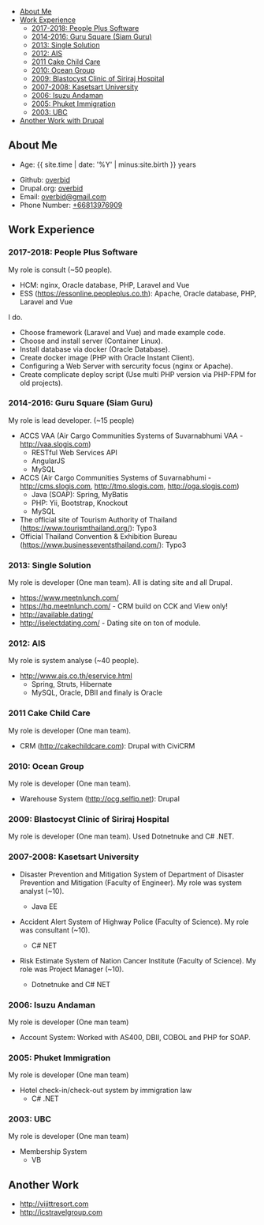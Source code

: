 - [About Me](#about-me)
- [Work Experience](#work-experience)
    - [2017-2018: People Plus Software](#2017-2018-people-plus-software)
    - [2014-2016: Guru Square (Siam Guru)](#2014-2016-guru-square-siam-guru)
    - [2013: Single Solution](#2013-single-solution)
    - [2012: AIS](#2012-ais)
    - [2011 Cake Child Care](#2011-cake-child-care)
    - [2010: Ocean Group](#2010-ocean-group)
    - [2009: Blastocyst Clinic of Siriraj Hospital](#2009-blastocyst-clinic-of-siriraj-hospital)
    - [2007-2008: Kasetsart University](#2007-2008-kasetsart-university)
    - [2006: Isuzu Andaman](#2006-isuzu-andaman)
    - [2005: Phuket Immigration](#2005-phuket-immigration)
    - [2003: UBC](#2003-ubc)
- [Another Work with Drupal](#another-work-with-drupal)

## About Me

* Age: {{ site.time | date: '%Y' | minus:site.birth }} years
<!-- * In Love with Drupal: {{ site.time | date: '%Y' | minus:site.drupal_found }} years -->
* Github: [overbid](https://github.com/overbid/overbid.github.io)
* Drupal.org: [overbid](https://www.drupal.org/u/overbid)
* Email: [overbid@gmail.com](mailto:overbid@gmail.com)
* Phone Number: [+66813976909](tel:+66813976909)

## Work Experience

### 2017-2018: People Plus Software
My role is consult (~50 people).
* HCM: nginx, Oracle database, PHP, Laravel and Vue
* ESS (https://essonline.peopleplus.co.th): Apache, Oracle database, PHP, Laravel and Vue

I do.
* Choose framework (Laravel and Vue) and made example code.
* Choose and install server (Container Linux).
* Install database via docker (Oracle Database).
* Create docker image (PHP with Oracle Instant Client).
* Configuring a Web Server with sercurity focus (nginx or Apache).
* Create complicate deploy script (Use multi PHP version via PHP-FPM for old projects).

### 2014-2016: Guru Square (Siam Guru)
My role is lead developer. (~15 people)
* ACCS VAA (Air Cargo Communities Systems of Suvarnabhumi VAA - http://vaa.slogis.com)
    * RESTful Web Services API
    * AngularJS
    * MySQL
* ACCS (Air Cargo Communities Systems of Suvarnabhumi - http://cms.slogis.com, http://tmo.slogis.com, http://oga.slogis.com)
    * Java (SOAP): Spring, MyBatis
    * PHP: Yii, Bootstrap, Knockout
    * MySQL
* The official site of Tourism Authority of Thailand (https://www.tourismthailand.org/): Typo3
* Official Thailand Convention & Exhibition Bureau (https://www.businesseventsthailand.com/): Typo3

### 2013: Single Solution
My role is developer (One man team). All is dating site and all Drupal.
* https://www.meetnlunch.com/
* https://hq.meetnlunch.com/ - CRM build on CCK and View only!
* http://available.dating/
* http://iselectdating.com/ - Dating site on ton of module.

### 2012: AIS
My role is system analyse (~40 people).
*  http://www.ais.co.th/eservice.html
    * Spring, Struts, Hibernate
    * MySQL, Oracle, DBII and finaly is Oracle

### 2011 Cake Child Care
My role is developer (One man team).
* CRM (http://cakechildcare.com): Drupal with CiviCRM


### 2010: Ocean Group
My role is developer (One man team).
* Warehouse System (http://ocg.selfip.net): Drupal

### 2009: Blastocyst Clinic of Siriraj Hospital
My role is developer (One man team). Used Dotnetnuke and C# .NET.

### 2007-2008: Kasetsart University
* Disaster Prevention and Mitigation System of Department of Disaster Prevention and Mitigation (Faculty of Engineer). My role was system analyst (~10).
    * Java EE

* Accident Alert System of Highway Police (Faculty of Science). My role was consultant (~10).
    * C# NET

* Risk Estimate System of Nation Cancer Institute (Faculty of Science). My role was Project Manager (~10).
    * Dotnetnuke and C# NET

### 2006: Isuzu Andaman
My role is developer (One man team)
* Account System: Worked with AS400, DBII, COBOL and PHP for SOAP.

### 2005: Phuket Immigration 
My role is developer (One man team)
* Hotel check-in/check-out system by immigration law
    * C# .NET

### 2003: UBC
My role is developer (One man team)
* Membership System
    * VB

## Another Work
* http://vijittresort.com
* http://icstravelgroup.com
